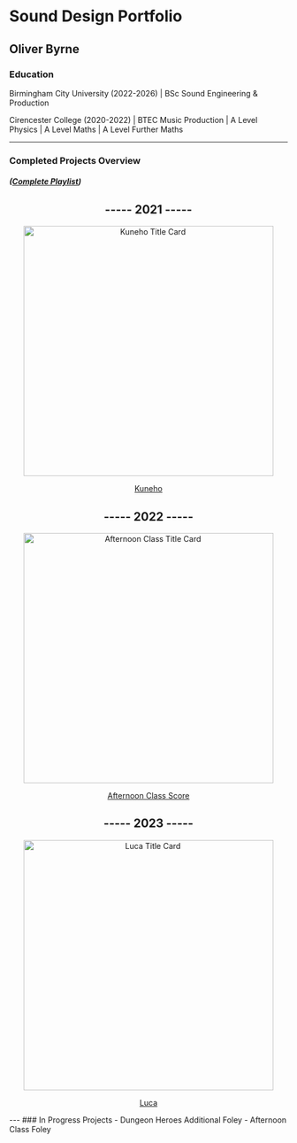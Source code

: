 # Sound Design Portfolio 
## Oliver Byrne

### Education

Birmingham City University (2022-2026) | BSc Sound Engineering & Production 

Cirencester College (2020-2022) | BTEC Music Production | A Level Physics | A Level Maths | A Level Further Maths

---
### Completed Projects Overview
##### ([Complete Playlist](https://www.youtube.com/playlist?list=PLlxiILQYOCxV1kn5FR7rGtZQHTDLpYjz_))
<div align="center">
  
## ----- 2021 -----

</div>
<div align="center">
<img width="452" alt="Kuneho Title Card" src="https://github.com/O-Byrne/O-Byrne.github.io/assets/157286554/22a06e79-87a2-451a-a88f-0f986afc89cf">
</div>
<div align="center">
  
[Kuneho](https://youtu.be/YaH1j3PShas)

</div>
<div align="center">
  
## ----- 2022 -----

</div>
<div align="center">
<img width="452" alt="Afternoon Class Title Card" src="https://github.com/O-Byrne/O-Byrne.github.io/assets/157286554/3976ac6a-d332-4809-9996-446818b872ed">
</div>
<div align="center">
  
[Afternoon Class Score](https://youtu.be/N1Vg7jgv2oc)

</div>
<div align="center">
  
## ----- 2023 -----

</div>
<div align="center">
<img width="452" alt="Luca Title Card" src="https://github.com/O-Byrne/O-Byrne.github.io/assets/157286554/61d765eb-512b-486d-8ff7-b1e45d30a506">
</div>
<div align="center"> 
  
[Luca](https://youtu.be/H_dDbXpgmhc)

</div>
---
### In Progress Projects
- Dungeon Heroes Additional Foley
- Afternoon Class Foley



